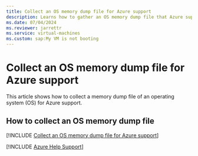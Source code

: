 ```yaml
---
title: Collect an OS memory dump file for Azure support
description: Learns how to gather an OS memory dump file that Azure support can use.
ms.date: 07/04/2024
ms.reviewer: jarrettr
ms.service: virtual-machines
ms.custom: sap:My VM is not booting
---
```

# Collect an OS memory dump file for Azure support

This article shows how to collect a memory dump file of an operating system (OS) for Azure support.

## How to collect an OS memory dump file

[!INCLUDE [Collect an OS memory dump file for Azure support](../../../includes/azure/collect-os-memory-dump-file.md)]

[!INCLUDE [Azure Help Support](../../../includes/azure-help-support.md)]